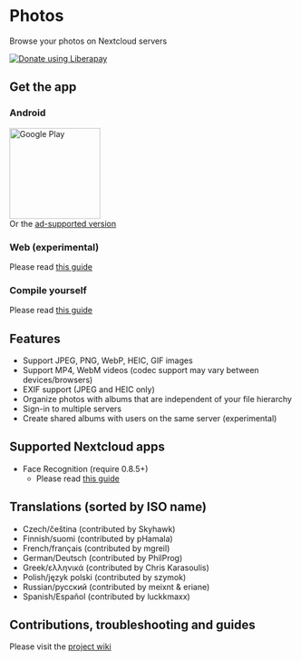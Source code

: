 # Photos
Browse your photos on Nextcloud servers

<script src="https://liberapay.com/nkming2/widgets/button.js"></script>
<noscript><a href="https://liberapay.com/nkming2/donate"><img alt="Donate using Liberapay" src="https://liberapay.com/assets/widgets/donate.svg"></a></noscript>

## Get the app
### Android
[<img src="https://play.google.com/intl/en_us/badges/static/images/badges/en_badge_web_generic.png" alt="Google Play" width="160" />](https://play.google.com/store/apps/details?id=com.nkming.nc_photos.paid&referrer=utm_source%3Drepo)  
Or the [ad-supported version](https://play.google.com/store/apps/details?id=com.nkming.nc_photos&referrer=utm_source%3Drepo)

### Web (experimental)
Please read [this guide](https://gitlab.com/nkming2/nc-photos/-/wikis/help/web-app)

### Compile yourself
Please read [this guide](https://gitlab.com/nkming2/nc-photos/-/wikis/development/build)

## Features
- Support JPEG, PNG, WebP, HEIC, GIF images
- Support MP4, WebM videos (codec support may vary between devices/browsers)
- EXIF support (JPEG and HEIC only)
- Organize photos with albums that are independent of your file hierarchy
- Sign-in to multiple servers
- Create shared albums with users on the same server (experimental)

## Supported Nextcloud apps
- Face Recognition (require 0.8.5+)
  - Please read [this guide](https://gitlab.com/nkming2/nc-photos/-/wikis/help/people)

## Translations (sorted by ISO name)
- Czech/čeština (contributed by Skyhawk)
- Finnish/suomi (contributed by pHamala)
- French/français (contributed by mgreil)
- German/Deutsch (contributed by PhilProg)
- Greek/ελληνικά (contributed by Chris Karasoulis)
- Polish/język polski (contributed by szymok)
- Russian/русский (contributed by meixnt & eriane)
- Spanish/Español (contributed by luckkmaxx)

## Contributions, troubleshooting and guides
Please visit the [project wiki](https://gitlab.com/nkming2/nc-photos/-/wikis/home)
